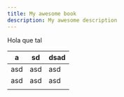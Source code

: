 ```yaml
---
title: My awesome book
description: My awesome description
---
```


Hola que tal


| a   | sd  | dsad |
|-----|-----|------|
| asd | asd | asd  |
| asd | asd | asd  |
|     |     |      |

